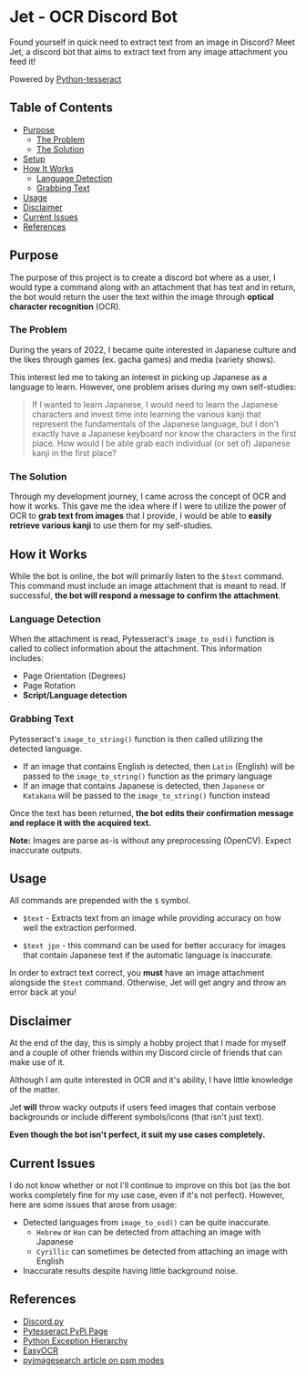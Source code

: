# Jet - OCR Discord Bot

Found yourself in quick need to extract text from an image in Discord? Meet Jet, a discord bot that aims to extract text from any image attachment you feed it!

Powered by [Python-tesseract](https://pypi.org/project/pytesseract/)

## Table of Contents

- [Purpose](#purpose)
  - [The Problem](#the-problem)
  - [The Solution](#the-solution)
- [Setup]()
- [How It Works](#how-it-works)
  - [Language Detection](#language-detection)
  - [Grabbing Text](#grabbing-text)
- [Usage](#usage)
- [Disclaimer](#disclaimer)
- [Current Issues]()
- [References](#references)

## Purpose

The purpose of this project is to create a discord bot where as a user, I would type a command along with an attachment that has text and in return, the bot would return the user the text within the image through **optical character recognition** (OCR).

### The Problem

During the years of 2022, I became quite interested in Japanese culture and the likes through games (ex. gacha games) and media (variety shows).

This interest led me to taking an interest in picking up Japanese as a language to learn. However, one problem arises during my own self-studies:

> If I wanted to learn Japanese, I would need to learn the Japanese characters and invest time into learning the various kanji that represent the fundamentals of the Japanese language, but I don't exactly have a Japanese keyboard nor know the characters in the first place. How would I be able grab each individual (or set of) Japanese kanji in the first place?

### The Solution

Through my development journey, I came across the concept of OCR and how it works. This gave me the idea where if I were to utilize the power of OCR to **grab text from images** that I provide, I would be able to **easily retrieve various kanji** to use them for my self-studies.

## How it Works

While the bot is online, the bot will primarily listen to the `$text` command. This command must include an image attachment that is meant to read. If successful, **the bot will respond a message to confirm the attachment**.

### Language Detection

When the attachment is read, Pytesseract's `image_to_osd()` function is called to collect information about the attachment. This information includes:

- Page Orientation (Degrees)
- Page Rotation
- **Script/Language detection**

### Grabbing Text

Pytesseract's `image_to_string()` function is then called utilizing the detected language.

- If an image that contains English is detected, then `Latin` (English) will be passed to the `image_to_string()` function as the primary language
- If an image that contains Japanese is detected, then `Japanese` or `Katakana` will be passed to the `image_to_string()` function instead

Once the text has been returned, **the bot edits their confirmation message and replace it with the acquired text.**

**Note:** Images are parse as-is without any preprocessing (OpenCV). Expect inaccurate outputs. 

## Usage

All commands are prepended with the `$` symbol.

- `$text` - Extracts text from an image while providing accuracy on how well the extraction performed.

- `$text jpn` - this command can be used for better accuracy for images that contain Japanese text if the automatic language is inaccurate. 

In order to extract text correct, you **must** have an image attachment alongside the `$text` command. Otherwise, Jet will get angry and throw an error back at you!

## Disclaimer

At the end of the day, this is simply a hobby project that I made for myself and a couple of other friends within my Discord circle of friends that can make use of it.

Although I am quite interested in OCR and it's ability, I have little knowledge of the matter.

Jet **will** throw wacky outputs if users feed images that contain verbose backgrounds or include different symbols/icons (that isn't just text).

**Even though the bot isn't perfect, it suit my use cases completely.**

## Current Issues

I do not know whether or not I'll continue to improve on this bot (as the bot works completely fine for my use case, even if it's not perfect). However, here are some issues that arose from usage:

- Detected languages from `image_to_osd()` can be quite inaccurate. 
  - `Hebrew` or `Han` can be detected from attaching an image with Japanese
  - `Cyrillic` can sometimes be detected from attaching an image with English
- Inaccurate results despite having little background noise.

## References

- [Discord.py](https://discordpy.readthedocs.io/en/latest/index.html)
- [Pytesseract PyPi Page](https://pypi.org/project/pytesseract/)
- [Python Exception Hierarchy](https://docs.python.org/3/library/exceptions.html#exception-hierarchy)
- [EasyOCR](https://github.com/JaidedAI/EasyOCR)
- [pyimagesearch article on psm modes](https://pyimagesearch.com/2021/11/15/tesseract-page-segmentation-modes-psms-explained-how-to-improve-your-ocr-accuracy/)
